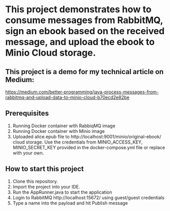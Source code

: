 # This project demonstrates how to consume messages from RabbitMQ, sign an ebook based on the received message, and upload the ebook to Minio Cloud storage.

## This project is a demo for my technical article on Medium:
https://medium.com/better-programming/java-process-messages-from-rabbitmq-and-upload-data-to-minio-cloud-b70ecd2e82be

## **Prerequisites**

1. Running Docker container with RabbiqMQ image
2. Running Docker container with Minio image
3. Uploaded alice.epub file to http://localhost:9001/minio/original-ebook/ cloud storage. Use the credentials from MINIO_ACCESS_KEY, MINIO_SECRET_KEY provided in the docker-compose.yml file or replace with your own.

## **How to start this project**

1. Clone this repository.
2. Import the project into your IDE.
3. Run the AppRunner.java to start the application
4. Login to RabbitMQ http://localhost:15672/ using guest/guest credentials
5. Type a name into the payload and hit Publish message

